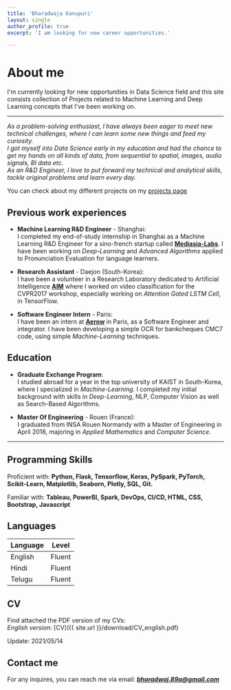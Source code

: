 ```yaml
---
title: 'Bharadwaja Kanupuri'
layout: single
author_profile: true
excerpt: 'I am looking for new career opportunities.'

---
```


# About me

I'm currently looking for new opportunities in Data Science field and this site consists collection of Projects related to Machine Learning and Deep Learning concepts that I've been working on.

---


*As a problem-solving enthusiast, I have always been eager to meet new technical challenges, where I can learn some new things and feed my curiosity.  
I got myself into Data Science early in my education and had the chance to get my hands on all kinds of data, from sequential to spatial, images, audio signals, BI data etc.  
As an R&D Engineer, I love to put forward my technical and analytical skills, tackle original problems and learn every day.*

You can check about my different projects on my [projects page](https://rafaelcartenet.github.io/projects/)

## Previous work experiences

- **Machine Learning R&D Engineer** - Shanghai:  
  I completed my end-of-study internship in Shanghai as a Machine Learning R&D Engineer for a sino-french startup called **[Mediasia-Labs](http://mediasia-labs.com)**. I have been working on *Deep-Learning* and *Advanced Algorithms* applied to Pronunciation Evaluation for language learners.

- **Research Assistant** - Daejon (South-Korea):  
  I have been a volunteer in a Research Laboratory dedicated to Artificial Intelligence **[AIM](http://slsp.kaist.ac.kr/xe/)** where I worked on video classification for the CVPR2017 workshop, especially working on *Attention Gated LSTM Cell*, in TensorFlow.

- **Software Engineer Intern** - Paris:  
  I have been an intern at **[Aerow](https://www.aerow.group/en/home/)** in Paris, as a Software Engineer and integrator. I have been developing a simple OCR for bankcheques CMC7 code, using simple *Machine-Learning* techniques.

## Education

- **Graduate Exchange Program**:  
  I studied abroad for a year in the top university of KAIST in South-Korea, where I specialized in *Machine-Learning*. I completed my initial background with skills in *Deep-Learning*, NLP, Computer Vision as well as Search-Based Algorithms.

- **Master Of Engineering** - Rouen (France):  
  I graduated from INSA Rouen Normandy with a Master of Engineering in April 2018, majoring in *Applied Mathematics* and *Computer Science*.

---

## Programming Skills

Proficient with: **Python, Flask, Tensorflow, Keras, PySpark, PyTorch, Scikit-Learn, Matplotlib, Seaborn, Plotly, SQL, Git.**

Familiar with: **Tableau, PowerBI, Spark, DevOps, CI/CD, HTML, CSS, Bootstrap, Javascript**

## Languages

| Language | Level  |
|----------|--------|
| English  | Fluent |
| Hindi    | Fluent |
| Telugu   | Fluent |

## CV

Find attached the PDF version of my CVs:  
*English version*: [CV]({{ site.url }}/download/CV_english.pdf)

Update: 2021/05/14

## Contact me

For any inquires, you can reach me via email: **_[bharadwaj.89a@gmail.com](mailto:bharadwaj.89a@gmail.com)_**

